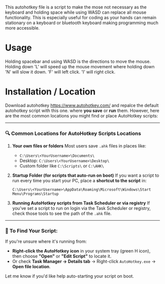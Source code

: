 This autohotkey file is a script to make the mose not necessary as the keyboard and holding space while using WASD can replace all mouse functionality. This is especially useful for coding as your hands can remain stationary on a keyboard or bluetooth keyboard making programming much more accessible.

# Usage
Holding spacebar and using WASD is the directions to move the mouse. 
Holding down 'L' will speed up the mouse movement where holding down 'N' will slow it down. 
'F' will left click. 
'I' will right click.


# Installation / Location
Download autohotkey https://www.autohotkey.com/ and repalce the default autohotkey script with this one.
 where **you save** or **run** them. However, here are the most common locations you might find or place AutoHotkey scripts:

---

### 🔍 **Common Locations for AutoHotkey Scripts Locations**

1. **Your own files or folders**
   Most users save `.ahk` files in places like:

   * `C:\Users\<YourUsername>\Documents\`
   * Desktop: `C:\Users\<YourUsername>\Desktop\`
   * Custom folder like `C:\Scripts\` or `C:\AHK\`

2. **Startup Folder (for scripts that auto-run on boot)**
   If you want a script to run every time you start your PC, place a **shortcut to the script** in:

   ```
   C:\Users\<YourUsername>\AppData\Roaming\Microsoft\Windows\Start Menu\Programs\Startup
   ```

3. **Running AutoHotkey scripts from Task Scheduler or via registry**
   If you've set a script to run on login via the Task Scheduler or registry, check those tools to see the path of the `.ahk` file.

---

### 🧭 To Find Your Script:

If you're unsure where it's running from:

* **Right-click the AutoHotkey icon** in your system tray (green H icon), then choose **"Open"** or **"Edit Script"** to locate it.
* Or check **Task Manager → Details tab** → Right-click `AutoHotkey.exe` → **Open file location**.

Let me know if you'd like help auto-starting your script on boot.
